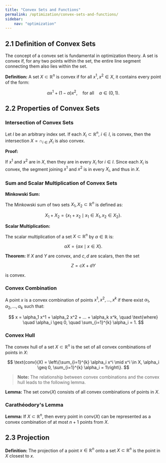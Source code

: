 ```yaml
---
title: "Convex Sets and Functions"
permalink: /optimization/convex-sets-and-functions/
sidebar:
    nav: "optimization"
---
```


## 2.1 Definition of Convex Sets

The concept of a convex set is fundamental in optimization theory. A set is convex if, for any two points within the set, the entire line segment connecting them also lies within the set.

**Definition:** A set $X \subset \mathbb{R}^n$ is convex if for all $x^1, x^2 \in X$, it contains every point of the form:

$$
\alpha x^1 + (1-\alpha)x^2, \quad \text{for all} \quad \alpha \in (0,1).
$$

## 2.2 Properties of Convex Sets

### Intersection of Convex Sets

Let $I$ be an arbitrary index set. If each $X_i \subset \mathbb{R}^n$, $i \in I$, is convex, then the intersection $X = \cap_{i \in I} X_i$ is also convex.

**Proof:**

If $x^1$ and $x^2$ are in $X$, then they are in every $X_i$ for $i \in I$. Since each $X_i$ is convex, the segment joining $x^1$ and $x^2$ is in every $X_i$, and thus in $X$.

### Sum and Scalar Multiplication of Convex Sets

**Minkowski Sum:**

The Minkowski sum of two sets $X_1, X_2 \subset \mathbb{R}^n$ is defined as:

$$
X_1 + X_2 = \{x_1 + x_2 \mid x_1 \in X_1, x_2 \in X_2\}.
$$

**Scalar Multiplication:**

The scalar multiplication of a set $X \subset \mathbb{R}^n$ by $\alpha \in \mathbb{R}$ is:

$$
\alpha X = \{\alpha x \mid x \in X\}.
$$

**Theorem:** If $X$ and $Y$ are convex, and $c, d$ are scalars, then the set

$$
Z = cX + dY
$$

is convex.

### Convex Combination

A point $x$ is a convex combination of points $x^1, x^2, ..., x^k$ if there exist $\alpha_1, \alpha_2, ..., \alpha_k$ such that:

$$
x = \alpha_1 x^1 + \alpha_2 x^2 + ... + \alpha_k x^k, \quad \text{where} \quad \alpha_i \geq 0, \quad \sum_{i=1}^{k} \alpha_i = 1.
$$

### Convex Hull

The convex hull of a set $X \subset \mathbb{R}^n$ is the set of all convex combinations of points in $X$:

$$
\text{conv}(X) = \left\{\sum_{i=1}^{k} \alpha_i x^i \mid x^i \in X, \alpha_i \geq 0, \sum_{i=1}^{k} \alpha_i = 1\right\}.
$$

> **Note:** The relationship between convex combinations and the convex hull leads to the following lemma.

**Lemma:** The set $\text{conv}(X)$ consists of all convex combinations of points in $X$.

### Carathéodory's Lemma

**Lemma:** If $X \subset \mathbb{R}^n$, then every point in $\text{conv}(X)$ can be represented as a convex combination of at most $n+1$ points from $X$.

## 2.3 Projection

**Definition:** The projection of a point $x \in \mathbb{R}^n$ onto a set $X \subset \mathbb{R}^n$ is the point in $X$ closest to $x$.
